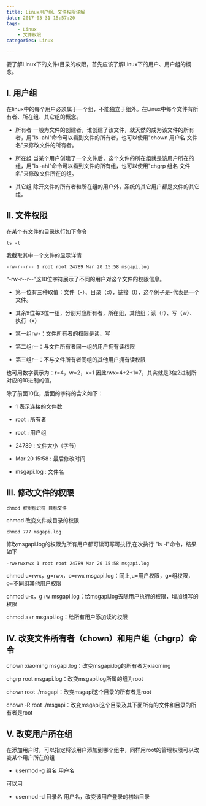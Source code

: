 ```yaml
---
title: Linux用户组、文件权限详解
date: 2017-03-31 15:57:20
tags:
	- Linux
	- 文件权限
categories: Linux

---
```


要了解Linux下的文件/目录的权限，首先应该了解Linux下的用户、用户组的概念。
## I. 用户组
在linux中的每个用户必须属于一个组，不能独立于组外。在Linux中每个文件有所有者、所在组、其它组的概念。

- 所有者
一般为文件的创建者，谁创建了该文件，就天然的成为该文件的所有者，用"ls ‐ahl"命令可以看到文件的所有者，也可以使用"chown  用户名 文件名"来修改文件的所有者。

- 所在组
当某个用户创建了一个文件后，这个文件的所在组就是该用户所在的组，用"ls ‐ahl"命令可以看到文件的所有组，也可以使用"chgrp 组名 文件名"来修改文件所在的组。

- 其它组
除开文件的所有者和所在组的用户外，系统的其它用户都是文件的其它组。

<!-- more -->

## II. 文件权限
在某个有文件的目录执行如下命令
```
ls -l
```

我截取其中一个文件的显示详情
```
-rw-r--r-- 1 root root 24789 Mar 20 15:58 msgapi.log
```

“-rw-r--r--”这10位字符展示了不同的用户对这个文件的权限信息。

- 第一位有三种取值：文件（-）、目录（d），链接（l），这个例子是-代表是一个文件。

- 其余9位每3位一组，分别对应所有者，所在组，其他组；读（r）、写（w）、执行（x）

- 第一组rw-：文件所有者的权限是读、写

- 第二组r--：与文件所有者同一组的用户拥有读权限

- 第三组r--：不与文件所有者同组的其他用户拥有读权限

也可用数字表示为：r=4，w=2，x=1  因此rwx=4+2+1=7，其实就是3位2进制所对应的10进制的值。

除了前面10位，后面的字符的含义如下：

- 1 表示连接的文件数

- root : 所有者

- root : 用户组

- 24789  : 文件大小（字节）

- Mar 20 15:58  :  最后修改时间

- msgapi.log  : 文件名

 
## III. 修改文件的权限
```
chmod 权限标识符 目标文件
```

chmod 改变文件或目录的权限
```
chmod 777 msgapi.log
```
修改msgapi.log的权限为所有用户都可读可写可执行,在次执行 "ls -l"命令，结果如下
```
-rwxrwxrwx 1 root root 24789 Mar 20 15:58 msgapi.log

```

chmod u=rwx，g=rwx，o=rwx msgapi.log：同上,u=用户权限，g=组权限，o=不同组其他用户权限

chmod u-x，g+w msgapi.log：给msgapi.log去除用户执行的权限，增加组写的权限

chmod a+r msgapi.log：给所有用户添加读的权限


## IV. 改变文件所有者（chown）和用户组（chgrp）命令

chown xiaoming msgapi.log：改变msgapi.log的所有者为xiaoming

chgrp root msgapi.log：改变msgapi.log所属的组为root

chown root ./msgapi：改变msgapi这个目录的所有者是root

chown ‐R root ./msgapi：改变msgapi这个目录及其下面所有的文件和目录的所有者是root

 
## V. 改变用户所在组

在添加用户时，可以指定将该用户添加到哪个组中，同样用root的管理权限可以改变某个用户所在的组

- usermod ‐g 组名 用户名

可以用

- usermod ‐d 目录名 用户名，改变该用户登录的初始目录
